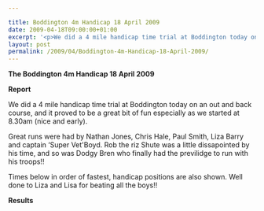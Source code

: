 ```yaml
---

title: Boddington 4m Handicap 18 April 2009
date: 2009-04-18T09:00:00+01:00
excerpt: '<p>We did a 4 mile handicap time trial at Boddington today on an out and back course. Well done to you all you have definitely inspired me to make a racing comeback!! Thanks. Brendan Ward, Club Chairman Boddington 4m Handicap 18 April 2009 Photos Report Results</p>'
layout: post
permalink: /2009/04/Boddington-4m-Handicap-18-April-2009/
---
```

**The Boddington 4m Handicap 18 April 2009**</p> 

**Report**</p> 

We did a 4 mile handicap time trial at Boddington today on an out and back course, and it proved to be a great bit of fun especially as we started at 8.30am (nice and early).

Great runs were had by Nathan Jones, Chris Hale, Paul Smith, Liza Barry and captain &#8216;Super Vet'Boyd. Rob the riz Shute was a little dissapointed by his time, and so was Dodgy Bren who finally had the previlidge to run with his troops!!

Times below in order of fastest, handicap positions are also shown. Well done to Liza and Lisa for beating all the boys!!



**Results**

<map name="100109w.jpg">
  <area shape="RECT" coords="677,27,696,48" alt="Race Winner" />
  
  <area shape="RECT" coords="379,28,393,45" alt="Sarah Greef" />
  
  <area shape="RECT" coords="354,28,368,46" alt="Rachel Vines" />
  
  <area shape="RECT" coords="303,28,318,46" alt="Anna Maughan" />
  
  <area shape="RECT" coords="206,28,220,46" alt="Dawn Addinall" />
  
  <area shape="RECT" coords="86,28,103,46" alt="Alex Evans" />
</map>

<map name="100109m.jpg">
  <area shape="RECT" coords="63,31,76,45" alt="Clive Scott" />
  
  <area shape="RECT" coords="112,32,121,44" alt="Paul Davies" />
  
  <area shape="RECT" coords="118,32,129,43" alt="Paul Stonuary" />
  
  <area shape="RECT" coords="223,29,236,47" alt="James Gibbs" />
  
  <area shape="RECT" coords="255,29,264,42" alt="David Smeath" />
  
  <area shape="RECT" coords="263,28,272,43" alt="Chris Hale" />
  
  <area shape="RECT" coords="275,31,288,45" alt="Rob Shute" />
  
  <area shape="RECT" coords="308,31,321,45" alt="Billy Bradshaw" />
  
  <area shape="RECT" coords="582,29,594,46" alt="Will Ferguson" />
  
  <area shape="RECT" coords="680,30,694,45" alt="Race Winner" />
</map>